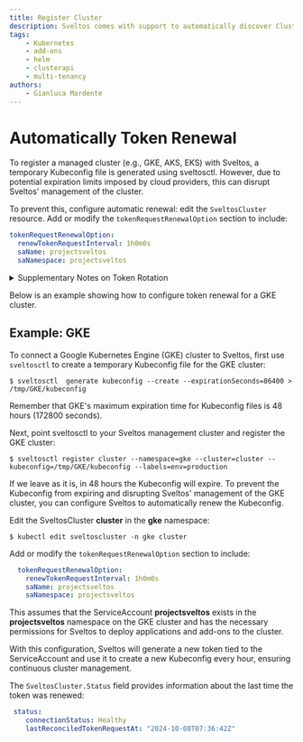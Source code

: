 ```yaml
---
title: Register Cluster
description: Sveltos comes with support to automatically discover ClusterAPI powered clusters. Any other cluster (GKE for instance) can easily be registered with Sveltos.
tags:
    - Kubernetes
    - add-ons
    - helm
    - clusterapi
    - multi-tenancy
authors:
    - Gianluca Mardente
---
```


# Automatically Token Renewal

To register a managed cluster (e.g., GKE, AKS, EKS) with Sveltos, a temporary Kubeconfig file is generated using sveltosctl. However, due to potential expiration limits imposed by cloud providers, this can disrupt Sveltos' management of the cluster.

To prevent this, configure automatic renewal: edit the `SveltosCluster` resource. Add or modify the `tokenRequestRenewalOption` section to include:

```yaml
tokenRequestRenewalOption:
  renewTokenRequestInterval: 1h0m0s
  saName: projectsveltos
  saNamespace: projectsveltos
```

<details>
   <summary>Supplementary Notes on Token Rotation</summary>

Note that:
<ul>
<li>The token rotation privilege is required by the token in the Secret (the Kubeconfig) itself, not by the sveltoscluster-manager’s own ServiceAccount. Ensure that the token used in the Secret has the ability to create new tokens for the ServiceAccount. For example:</li>
</ul>

```yaml
- apiGroups:
  - ""
  resources:
  - serviceaccounts/token
  verbs:
    - create
```

<ul>
<li>The token is renewed based on the interval set in <strong>renewTokenRequestInterval</strong>. However, the token’s overall validity has an additional buffer
(for instance, 30 minutes longer) to ensure that Sveltoscluster-manager has enough time to perform the rotation before it expires.</li>

<li>If, for any reason, token rotation cannot happen before the current token expires, the sveltoscluster-manager can no longer update the token.
Consequently, reconciliations for that cluster stop, and you must manually update the Secret for that cluster to restore functionality.</li>

<li>The <strong>saName</strong> and <strong>saNamespace</strong> fields refer to a ServiceAccount in the remote (managed) cluster. This ServiceAccount must have the appropriate
privileges to allow Sveltos to deploy add-ons and manage workloads in the cluster.</li>

<li>If <strong>saName</strong> and <strong>saNamespace</strong> are not specified in the <strong>tokenRequestRenewalOption</strong>, Sveltos relies on whatever context is currently set in the
Kubeconfig’s (for example, the fields under <strong>contexts[0].context.user</strong> and <strong>contexts[0].context.namespace</strong>).</li>
</ul>

Token Renewal Flow with sveltoscluster-manager:

```mermaid
%% sveltoscluster-manager uses the token from the Secret to request a new token from the remote cluster (via the ServiceAccount).
%% It then updates the Secret with the newly generated token, and finally writes
%% the last renewal timestamp to the SveltosCluster status (lastReconciledTokenRequestAt).
flowchart LR
    A((SveltosCluster CR)) --> B[Check every 10 seconds if Renew Interval has passed]
    B -->|Needs Renewal| C[Read existing Token from Secret]
    C --> D[Use existing Token to request new Token from remote ServiceAccount]
    D --> E[Remote cluster issues new Token]
    E --> F[Update Secret with new Token in Kubeconfig]
    F --> G[Write last token renewal time to SveltosCluster status]
```

</details>

Below is an example showing how to configure token renewal for a GKE cluster.

## Example: GKE

To connect a Google Kubernetes Engine (GKE) cluster to Sveltos, first use `sveltosctl` to create a temporary Kubeconfig file for the GKE cluster:

```
$ sveltosctl  generate kubeconfig --create --expirationSeconds=86400 >  /tmp/GKE/kubeconfig
```

Remember that GKE's maximum expiration time for Kubeconfig files is 48 hours (172800 seconds).

Next, point sveltosctl to your Sveltos management cluster and register the GKE cluster:

```
$ sveltosctl register cluster --namespace=gke --cluster=cluster --kubeconfig=/tmp/GKE/kubeconfig --labels=env=production
```

If we leave as it is, in 48 hours the Kubeconfig will expire.
To prevent the Kubeconfig from expiring and disrupting Sveltos' management of the GKE cluster, you can configure Sveltos to automatically renew the Kubeconfig.

Edit the SveltosCluster __cluster__ in the __gke__ namespace:

```
$ kubectl edit sveltoscluster -n gke cluster
```

Add or modify the `tokenRequestRenewalOption` section to include:

```yaml
  tokenRequestRenewalOption:
    renewTokenRequestInterval: 1h0m0s
    saName: projectsveltos
    saNamespace: projectsveltos
```

This assumes that the ServiceAccount __projectsveltos__ exists in the __projectsveltos__ namespace  on the GKE cluster and has the necessary permissions for Sveltos to deploy applications and add-ons to the cluster.

With this configuration, Sveltos will generate a new token tied to the ServiceAccount and use it to create a new Kubeconfig every hour, ensuring continuous cluster management.

The `SveltosCluster.Status` field provides information about the last time the token was renewed:

```yaml
 status:
    connectionStatus: Healthy
    lastReconciledTokenRequestAt: "2024-10-08T07:36:42Z"
```
